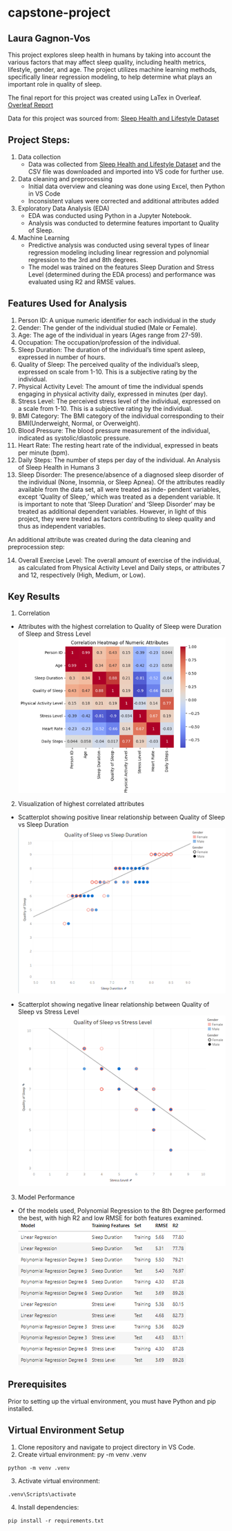 # capstone-project

## Laura Gagnon-Vos

This project explores sleep health in humans by taking into account the various factors that may affect sleep quality, including health metrics, lifestyle, gender, and age. The project utilizes machine learning methods, specifically linear regression modeling, to help determine what plays an important role in quality of sleep. 

The final report for this project was created using LaTex in Overleaf. 
[Overleaf Report](https://www.overleaf.com/read/xdknsvhdhnrs#ca4e7a) 

Data for this project was sourced from: [Sleep Health and Lifestyle Dataset](https://www.kaggle.com/datasets/uom190346a/sleep-health-and-lifestyle-dataset/data)

## Project Steps:
1. Data collection
    - Data was collected from [Sleep Health and Lifestyle Dataset](https://www.kaggle.com/datasets/uom190346a/sleep-health-and-lifestyle-dataset/data) and the CSV file was downloaded and imported into VS code for further use.
2. Data cleaning and preprocessing
    - Initial data overview and cleaning was done using Excel, then Python in VS Code
    - Inconsistent values were corrected and additional attributes added
3. Exploratory Data Analysis (EDA)
    - EDA was conducted using Python in a Jupyter Notebook.
    - Analysis was conducted to determine features important to Quality of Sleep.
4. Machine Learning
    - Predictive analysis was conducted using several types of linear regression modeling including linear regression and polynomial regression to the 3rd and 8th degrees.
    - The model was trained on the features Sleep Duration and Stress Level (determined during the EDA process) and performance was evaluated using R2 and RMSE values.

   
## Features Used for Analysis
1. Person ID: A unique numeric identifier for each individual in the study
2. Gender: The gender of the individual studied (Male or Female).
3. Age: The age of the individual in years (Ages range from 27-59).
4. Occupation: The occupation/profession of the individual.
5. Sleep Duration: The duration of the individual’s time spent asleep, expressed
in number of hours.
6. Quality of Sleep: The perceived quality of the individual’s sleep, expressed
on scale from 1-10. This is a subjective rating by the individual.
7. Physical Activity Level: The amount of time the individual spends engaging
in physical activity daily, expressed in minutes (per day).
8. Stress Level: The perceived stress level of the individual, expressed on a scale
from 1-10. This is a subjective rating by the individual.
9. BMI Category: The BMI category of the individual corresponding to their
BMI(Underweight, Normal, or Overweight).
10. Blood Pressure: The blood pressure measurement of the individual, indicated
as systolic/diastolic pressure.
11. Heart Rate: The resting heart rate of the individual, expressed in beats per
minute (bpm).
12. Daily Steps: The number of steps per day of the individual.
An Analysis of Sleep Health in Humans 3
13. Sleep Disorder: The presence/absence of a diagnosed sleep disorder of the
individual (None, Insomnia, or Sleep Apnea).
Of the attributes readily available from the data set, all were treated as inde-
pendent variables, except ‘Quality of Sleep,’ which was treated as a dependent
variable. It is important to note that ‘Sleep Duration’ and ‘Sleep Disorder’ may
be treated as additional dependent variables. However, in light of this project,
they were treated as factors contributing to sleep quality and thus as independent
variables.

An additional attribute was created during the data cleaning and preprocession step:

14. Overall Exercise Level: The overall amount of exercise of the individual, as
calculated from Physical Activity Level and Daily steps, or attributes 7 and 12,
respectively (High, Medium, or Low).


## Key Results
1. Correlation
  - Attributes with the highest correlation to Quality of Sleep were Duration of Sleep and Stress Level
    ![Screenshot showing correlation matrix of numeric attributes](./Heatmap.png)
    
2. Visualization of highest correlated attributes
  - Scatterplot showing positive linear relationship between Quality of Sleep vs Sleep Duration
![Screenshot showing Quality of Sleep vs Sleep Duration scatterplot](./Scatter_Quality_vs_Duration.png)

  - Scatterplot showing negative linear relationship between Quality of Sleep vs Stress Level
![Screenshot showing Quality of Sleep vs Stress Level scatterplot](./Scatter_Quality_vs_Stress.png)

3. Model Performance
  - Of the models used, Polynomial Regression to the 8th Degree performed the best, with high R2 and low RMSE for both features examined.
![Screenshot showing ML results](./ML_Results.png)
    

## Prerequisites
Prior to setting up the virtual environment, you must have Python and pip installed.


## Virtual Environment Setup
1. Clone repository and navigate to project directory in VS Code.
2. Create virtual environment: py -m venv .venv
~~~
python -m venv .venv
~~~
  
3. Activate virtual environment: 
~~~
.venv\Scripts\activate
~~~
   
4. Install dependencies:
~~~
pip install -r requirements.txt
~~~


